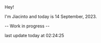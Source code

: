 Hey!

I'm Jiacinto and today is 14 September, 2023.

-- Work in progress --

last update today at 02:24:25 